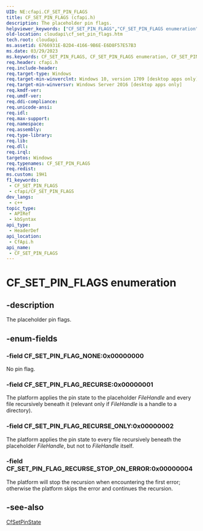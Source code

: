 ```yaml
---
UID: NE:cfapi.CF_SET_PIN_FLAGS
title: CF_SET_PIN_FLAGS (cfapi.h)
description: The placeholder pin flags.
helpviewer_keywords: ["CF_SET_PIN_FLAGS","CF_SET_PIN_FLAGS enumeration","CF_SET_PIN_FLAG_NONE","CF_SET_PIN_FLAG_RECURSE","CF_SET_PIN_FLAG_RECURSE_ONLY","CF_SET_PIN_FLAG_RECURSE_STOP_ON_ERROR","cfapi/CF_SET_PIN_FLAGS","cfapi/CF_SET_PIN_FLAG_NONE","cfapi/CF_SET_PIN_FLAG_RECURSE","cfapi/CF_SET_PIN_FLAG_RECURSE_ONLY","cfapi/CF_SET_PIN_FLAG_RECURSE_STOP_ON_ERROR","cloudApi.cf_set_pin_flags"]
old-location: cloudapi\cf_set_pin_flags.htm
tech.root: cloudapi
ms.assetid: 6766931E-B2D4-4166-9B6E-E6D8F57E57B3
ms.date: 03/29/2023
ms.keywords: CF_SET_PIN_FLAGS, CF_SET_PIN_FLAGS enumeration, CF_SET_PIN_FLAG_NONE, CF_SET_PIN_FLAG_RECURSE, CF_SET_PIN_FLAG_RECURSE_ONLY, CF_SET_PIN_FLAG_RECURSE_STOP_ON_ERROR, cfapi/CF_SET_PIN_FLAGS, cfapi/CF_SET_PIN_FLAG_NONE, cfapi/CF_SET_PIN_FLAG_RECURSE, cfapi/CF_SET_PIN_FLAG_RECURSE_ONLY, cfapi/CF_SET_PIN_FLAG_RECURSE_STOP_ON_ERROR, cloudApi.cf_set_pin_flags
req.header: cfapi.h
req.include-header: 
req.target-type: Windows
req.target-min-winverclnt: Windows 10, version 1709 [desktop apps only]
req.target-min-winversvr: Windows Server 2016 [desktop apps only]
req.kmdf-ver: 
req.umdf-ver: 
req.ddi-compliance: 
req.unicode-ansi: 
req.idl: 
req.max-support: 
req.namespace: 
req.assembly: 
req.type-library: 
req.lib: 
req.dll: 
req.irql: 
targetos: Windows
req.typenames: CF_SET_PIN_FLAGS
req.redist: 
ms.custom: 19H1
f1_keywords:
 - CF_SET_PIN_FLAGS
 - cfapi/CF_SET_PIN_FLAGS
dev_langs:
 - c++
topic_type:
 - APIRef
 - kbSyntax
api_type:
 - HeaderDef
api_location:
 - CfApi.h
api_name:
 - CF_SET_PIN_FLAGS
---
```


# CF_SET_PIN_FLAGS enumeration

## -description

The placeholder pin flags.

## -enum-fields

### -field CF_SET_PIN_FLAG_NONE:0x00000000

No pin flag.

### -field CF_SET_PIN_FLAG_RECURSE:0x00000001

The platform applies the pin state to the placeholder *FileHandle* and every file recursively beneath it (relevant only if *FileHandle* is a handle to a directory).

### -field CF_SET_PIN_FLAG_RECURSE_ONLY:0x00000002

The platform applies the pin state to every file recursively beneath the placeholder *FileHandle*, but not to *FileHandle* itself.

### -field CF_SET_PIN_FLAG_RECURSE_STOP_ON_ERROR:0x00000004

The platform will stop the recursion when encountering the first error; otherwise the platform skips the error and continues the recursion.

## -see-also

[CfSetPinState](nf-cfapi-cfsetpinstate.md)
